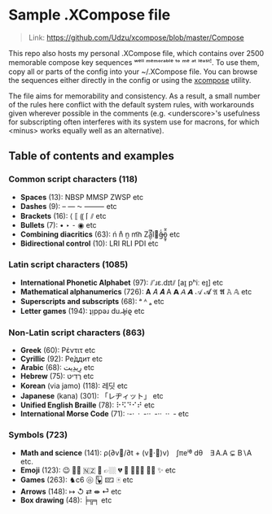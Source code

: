 
# Sample .XCompose file

> Link: https://github.com/Udzu/xcompose/blob/master/Compose

This repo also hosts my personal .XCompose file, which contains over 2500 memorable compose key sequences ʷᵉˡˡ ᵐᵉᵐᵒʳᵃᵇˡᵉ ᵗᵒ ᵐᵉ ᵃᵗ ˡᵉᵃˢᵗꜝ. To use them, copy all or parts of the config into your ~/.XCompose file. You can browse the sequences either directly in the config or using the [xcompose](https://github.com/Udzu/xcompose/) utility.

The file aims for memorability and consistency. As a result, a small number of the rules here conflict with the default system rules, with workarounds given wherever possible in the comments (e.g. \<underscore>'s usefulness for subscripting often interferes with its system use for macrons, for which \<minus> works equally well as an alternative).

## Table of contents and examples

### Common script characters (118)
* **Spaces** (13): NBSP MMSP ZWSP etc
* **Dashes** (9): – — ⁓ ⸻ etc
* **Brackets** (16): ⟨ ⟦ ⸨ ⌈ ⫽ etc
* **Bullets** (7): • ‣ ⁃ ◉ etc
* **Combining diacritics** (63): ń n̊ n̫ m͡n Zǎ̺̣͆̚l⃪ğ̶̍ö̱̰̥̂̃ etc
* **Bidirectional control** (10): LRI RLI PDI etc

### Latin script characters (1085)
* **International Phonetic Alphabet** (97): ⫽ˈɹɛ.dɪt⫽ [aɪ̯ pʰiː eɪ̯] etc
* **Mathematical alphanumerics** (726): 𝐀 𝐴 𝑨 A 𝗔 𝘈 𝘼 𝒜 𝓐 𝔄 𝕬 𝙰 𝔸 etc
* **Superscripts and subscripts** (68): ᵃ ᴬ ₐ etc
* **Letter games** (194): ʇᴉppǝɹ duᖹɟiϱ etc

### Non-Latin script characters (863)
* **Greek** (60): Ρέντιτ etc
* **Cyrillic** (92): Ре́ддит etc
* **Arabic** (68): ⁧رِيدِيت⁩ etc
* **Hebrew** (75): ⁧רֶדִיט⁩ etc
* **Korean** (via jamo) (118): 레딧 etc
* **Japanese** (kana) (301): 「レヂィット」 etc
* **Unified English Braille** (78): ⠗⠫⠙⠊⠞ etc
* **International Morse Code** (71): ·-· · -·· -·· ·· - etc

### Symbols (723)
* **Math and science** (141): ρ(∂v⃗/∂t + (v⃗·∇)v) ∫πeⁱᶿ dθ ∃ A.A ⊊ B∖A etc.
* **Emoji** (123): 😉 👌🏾 🇳🇿 🫡 👉🏼 💔 🤣 🤦🏽‍♀️ 🏳️‍⚧️ ✨ etc
* **Games** (263): ♞c6 🩡 🂽 🁖 🀄 etc
* **Arrows** (148): ↦ ↺ ⇄ ⇼ ⏎ etc
* **Box drawing** (48): ╞╦╕ etc
